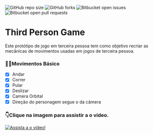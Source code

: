 ![GitHub repo size](https://img.shields.io/github/repo-size/Louiixx-h/Third-Person-Game?style=for-the-badge)
![GitHub forks](https://img.shields.io/github/forks/Louiixx-h/Third-Person-Game?style=for-the-badge)
![Bitbucket open issues](https://img.shields.io/bitbucket/issues/Louiixx-h/Third-Person-Game?style=for-the-badge)
![Bitbucket open pull requests](https://img.shields.io/bitbucket/pr-raw/Louiixx-h/Third-Person-Game?style=for-the-badge)

# Third Person Game

Este protótipo de jogo em terceira pessoa tem como objetivo recriar as mecânicas de movimentos usadas em jogos de terceira pessoa.

### 🏃‍♀️Movimentos Básico

- [x] Andar
- [x] Correr
- [x] Pular
- [x] Deslizar
- [x] Camera Orbital
- [x] Direção do personagem segue o da câmera

### 👇Clique na imagem para assistir a o vídeo.
[![Assista a o vídeo!](https://img.youtube.com/vi/1oIvTcoa22U/maxresdefault.jpg)](https://youtu.be/1oIvTcoa22U)
